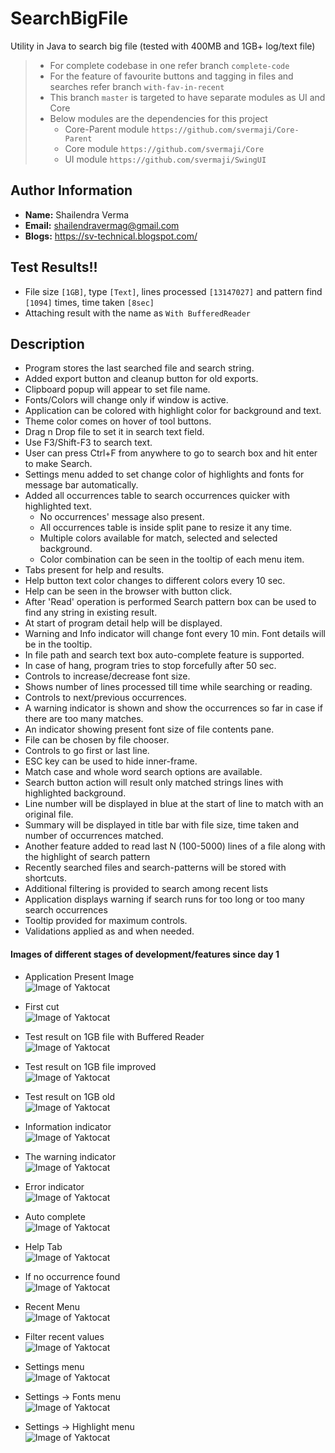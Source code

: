 # SearchBigFile
Utility in Java to search big file (tested with 400MB and 1GB+ log/text file)

> * For complete codebase in one refer branch `complete-code`
> * For the feature of favourite buttons and tagging in files and searches refer branch `with-fav-in-recent`
> * This branch `master` is targeted to have separate modules as UI and Core
> * Below modules are the dependencies for this project
>   - Core-Parent module `https://github.com/svermaji/Core-Parent`
>   - Core module `https://github.com/svermaji/Core`
>   - UI module `https://github.com/svermaji/SwingUI`

## Author Information
* **Name:** Shailendra Verma
* **Email:** shailendravermag@gmail.com
* **Blogs:** https://sv-technical.blogspot.com/

## Test Results!!
 - File size `[1GB]`, type `[Text]`, lines processed `[13147027]` and pattern find `[1094]` times, time taken `[8sec]`
 - Attaching result with the name as `With BufferedReader`

## Description
* Program stores the last searched file and search string. 
* Added export button and cleanup button for old exports. 
* Clipboard popup will appear to set file name.
* Fonts/Colors will change only if window is active.
* Application can be colored with highlight color for background and text.
* Theme color comes on hover of tool buttons.
* Drag n Drop file to set it in search text field.
* Use F3/Shift-F3 to search text.
* User can press Ctrl+F from anywhere to go to search box and hit enter to make Search. 
* Settings menu added to set change color of highlights and fonts for message bar automatically. 
* Added all occurrences table to search occurrences quicker with highlighted text.  
    * No occurrences' message also present. 
    * All occurrences table is inside split pane to resize it any time. 
    * Multiple colors available for match, selected and selected background. 
    * Color combination can be seen in the tooltip of each menu item. 
* Tabs present for help and results. 
* Help button text color changes to different colors every 10 sec. 
* Help can be seen in the browser with button click. 
* After 'Read' operation is performed Search pattern box can be used to find any string in existing result. 
* At start of program detail help will be displayed. 
* Warning and Info indicator will change font every 10 min.  Font details will be in the tooltip. 
* In file path and search text box auto-complete feature is supported. 
* In case of hang, program tries to stop forcefully after 50 sec. 
* Controls to increase/decrease font size. 
* Shows number of lines processed till time while searching or reading. 
* Controls to next/previous occurrences. 
* A warning indicator is shown and show the occurrences so far in case if there are too many matches. 
* An indicator showing present font size of file contents pane.
* File can be chosen by file chooser.
* Controls to go first or last line.
* ESC key can be used to hide inner-frame.
* Match case and whole word search options are available. 
* Search button action will result only matched strings lines with highlighted background. 
* Line number will be displayed in blue at the start of line to match with an original file. 
* Summary will be displayed in title bar with file size, time taken and number of occurrences matched.
* Another feature added to read last N (100-5000) lines of a file along with the highlight of search pattern  
* Recently searched files and search-patterns will be stored with shortcuts. 
* Additional filtering is provided to search among recent lists
* Application displays warning if search runs for too long or too many search occurrences 
* Tooltip provided for maximum controls.  
* Validations applied as and when needed.

#### Images of different stages of development/features since day 1
* Application Present Image<br>
![Image of Yaktocat](https://github.com/svermaji/SearchBigFile/blob/master/app-images/app-image-23-nov.png)

* First cut<br>
![Image of Yaktocat](https://github.com/svermaji/SearchBigFile/blob/master/app-images/app-image-first-cut.png)

* Test result on 1GB file with Buffered Reader<br>
![Image of Yaktocat](https://github.com/svermaji/SearchBigFile/blob/master/app-images/app-test-result-BR.png)

* Test result on 1GB file improved<br>
![Image of Yaktocat](https://github.com/svermaji/SearchBigFile/blob/master/app-images/app-test-1gb-new.png)

* Test result on 1GB old<br>
![Image of Yaktocat](https://github.com/svermaji/SearchBigFile/blob/master/app-images/app-test-1gb.png)

* Information indicator<br>
![Image of Yaktocat](https://github.com/svermaji/SearchBigFile/blob/master/app-images/app-image-info.png)

* The warning indicator<br>
![Image of Yaktocat](https://github.com/svermaji/SearchBigFile/blob/master/app-images/app-image-warn.png)

* Error indicator<br>
![Image of Yaktocat](https://github.com/svermaji/SearchBigFile/blob/master/app-images/app-image-error.png)

* Auto complete<br>
![Image of Yaktocat](https://github.com/svermaji/SearchBigFile/blob/master/app-images/app-image-ac.png)

* Help Tab<br>
![Image of Yaktocat](https://github.com/svermaji/SearchBigFile/blob/master/app-images/app-image-help.png)

* If no occurrence found<br>
![Image of Yaktocat](https://github.com/svermaji/SearchBigFile/blob/master/app-images/app-image-no-occr.png)

* Recent Menu<br>
![Image of Yaktocat](https://github.com/svermaji/SearchBigFile/blob/master/app-images/app-image-recent.png)

* Filter recent values<br>
![Image of Yaktocat](https://github.com/svermaji/SearchBigFile/blob/master/app-images/app-image-recent-filter.png)

* Settings menu<br>
![Image of Yaktocat](https://github.com/svermaji/SearchBigFile/blob/master/app-images/app-image-settings.png)

* Settings -> Fonts menu<br>
![Image of Yaktocat](https://github.com/svermaji/SearchBigFile/blob/master/app-images/app-image-fonts-menu.png)

* Settings -> Highlight menu<br>
![Image of Yaktocat](https://github.com/svermaji/SearchBigFile/blob/master/app-images/app-image-highlight-color-options.png)
